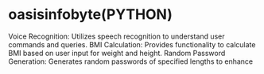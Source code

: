 # oasisinfobyte(PYTHON)
Voice Recognition: Utilizes speech recognition to understand user commands and queries.
BMI Calculation: Provides functionality to calculate BMI based on user input for weight and height.
Random Password Generation: Generates random passwords of specified lengths to enhance 
